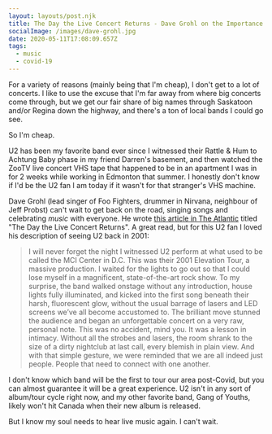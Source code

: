```yaml
---
layout: layouts/post.njk
title: The Day the Live Concert Returns - Dave Grohl on the Importance of Live Music
socialImage: /images/dave-grohl.jpg
date: 2020-05-11T17:08:09.657Z
tags:
  - music
  - covid-19
---
```

For a variety of reasons (mainly being that I'm cheap), I don't get to a lot of concerts. I like to use the excuse that I'm far away from where big concerts come through, but we get our fair share of big names through Saskatoon and/or Regina down the highway, and there's a ton of local bands I could go see. 

So I'm cheap.

U2 has been my favorite band ever since I witnessed their Rattle & Hum to Achtung Baby phase in my friend Darren's basement, and then watched the ZooTV live concert VHS tape that happened to be in an apartment I was in for 2 weeks while working in Edmonton that summer. I honestly don't know if I'd be the U2 fan I am today if it wasn't for that stranger's VHS machine.

Dave Grohl (lead singer of Foo Fighters, drummer in Nirvana, neighbour of Jeff Probst) can't wait to get back on the road, singing songs and celebrating *music* with everyone. He wrote [this article in The Atlantic](https://www.theatlantic.com/culture/archive/2020/05/dave-grohl-irreplaceable-thrill-rock-show/611113/) titled "The Day the Live Concert Returns". A great read, but for this U2 fan I loved his description of seeing U2 back in 2001:

> I will never forget the night I witnessed U2 perform at what used to be called the MCI Center in D.C. This was their 2001 Elevation Tour, a massive production. I waited for the lights to go out so that I could lose myself in a magnificent, state-of-the-art rock show. To my surprise, the band walked onstage without any introduction, house lights fully illuminated, and kicked into the first song beneath their harsh, fluorescent glow, without the usual barrage of lasers and LED screens we’ve all become accustomed to. The brilliant move stunned the audience and began an unforgettable concert on a very raw, personal note. This was no accident, mind you. It was a lesson in intimacy. Without all the strobes and lasers, the room shrank to the size of a dirty nightclub at last call, every blemish in plain view. And with that simple gesture, we were reminded that we are all indeed just people. People that need to connect with one another.

I don't know which band will be the first to tour our area post-Covid, but you can almost guarantee it will be a great experience. U2 isn't in any sort of album/tour cycle right now, and my other favorite band, Gang of Youths, likely won't hit Canada when their new album is released.

But I know my soul needs to hear live music again. I can't wait.